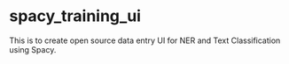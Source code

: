 # spacy_training_ui
This is to create open source data entry UI for NER and Text Classification using Spacy.
